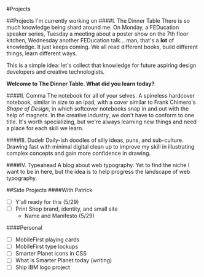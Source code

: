 #Projects

##Projects I'm currently working on
####I. The Dinner Table
There is so much knowledge being shard around me. On Monday, a FEDucation speaker series, Tuesday a meeting about a poster show on the 7th floor kitchen, Wednesday another FEDucation talk... man, that's a **lot** of knowledge. It just keeps coming. We all read different books, build different things, learn different ways.

This is a simple idea: let's collect that knowledge for future aspiring design developers and creative technologists.

**Welcome to The Dinner Table. What did you learn today?**

####II. Comma
The notebook for all of your selves. A spineless hardcover notebook, similar in size to an ipad, with a cover similar to Frank Chimero's *Shape of Design*, in which softcover notebooks snap in and out with the help of magnets. In the creative industry, we don't have to conform to one title. It's worth specializing, but we're always learning new things and need a place for each skill we learn.

####III. Dudelr
Daily-ish doodles of silly ideas, puns, and sub-culture. Drawing fast with minimal digital clean up to improve my skill in illustrating complex concepts and gain more confidence in drawing.

####IV. Typeahead
A blog about web typography. Yet to find the niche I want to be in here, but the idea is to help progress the landscape of web typography.

##Side Projects
####With Patrick
* [ ] Y'all ready for this (5/29)
* [ ] Print Shop brand, identity, and small site
	* Name and Manifesto (5/29)

####Personal
* [ ] MobileFirst playing cards
* [ ] MobileFirst type lockups
* [ ] Smarter Planet icons in CSS
* [ ] What is Smarter Planet today (writing)
* [ ] Ship IBM logo project